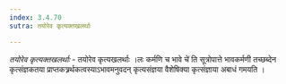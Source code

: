 ```yaml
---
index: 3.4.70
sutra: तयोरेव कृत्यक्तखलर्थाः

---
```

_तयोरेव कृत्यक्तखलर्थाः_ - तयोरेव कृत्यखलर्थाः ।लः कर्मणि च भावे चे॑ ति सूत्रोपात्ते भावकर्मणी तच्छब्देन कृत्संज्ञकतया प्राप्तकत्र्रर्थकत्वस्याऽभावमनुवदन् कृत्यसंज्ञया वैशेषिक्या कृत्संज्ञाया अबाधं गमयति । 